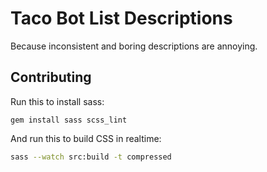 # Taco Bot List Descriptions
Because inconsistent and boring descriptions are annoying.

## Contributing
Run this to install sass:
```
gem install sass scss_lint
```

And run this to build CSS in realtime:
```sh
sass --watch src:build -t compressed
```